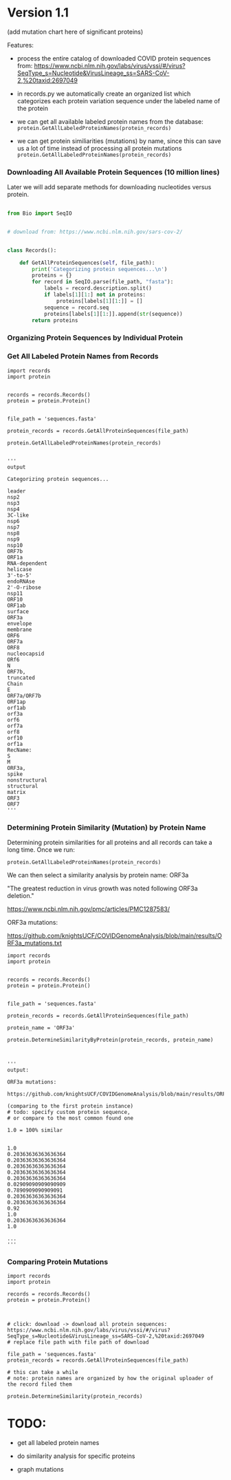 
# Version 1.1


(add mutation chart here of significant proteins)

Features:

- process the entire catalog of downloaded COVID protein sequences from: https://www.ncbi.nlm.nih.gov/labs/virus/vssi/#/virus?SeqType_s=Nucleotide&VirusLineage_ss=SARS-CoV-2,%20taxid:2697049

- in records.py we automatically create an organized list which categorizes each protein variation sequence under the labeled name of the protein


- we can get all available labeled protein names from the database: `protein.GetAllLabeledProteinNames(protein_records)`


- we can get protein similiarities (mutations) by name, since this can save us a lot of time instead of processing all protein mutations `protein.GetAllLabeledProteinNames(protein_records)`


<h3> Downloading All Available Protein Sequences (10 million lines) </h3>


Later we will add separate methods for downloading nucleotides versus protein.

```python
  
from Bio import SeqIO


# download from: https://www.ncbi.nlm.nih.gov/sars-cov-2/


class Records():

    def GetAllProteinSequences(self, file_path):
        print('Categorizing protein sequences...\n')
        proteins = {}
        for record in SeqIO.parse(file_path, "fasta"):
            labels = record.description.split()
            if labels[1][1:] not in proteins:
                proteins[labels[1][1:]] = []
            sequence = record.seq
            proteins[labels[1][1:]].append(str(sequence))
        return proteins
 ```


<h3> Organizing Protein Sequences by Individual Protein </h3>


<h3> Get All Labeled Protein Names from Records </h3>


    import records
    import protein
    
    
    records = records.Records()
    protein = protein.Protein()


    file_path = 'sequences.fasta'
    
    protein_records = records.GetAllProteinSequences(file_path)

    protein.GetAllLabeledProteinNames(protein_records)

    
    '''
    output
    
    Categorizing protein sequences...
    
    leader
    nsp2
    nsp3
    nsp4
    3C-like
    nsp6
    nsp7
    nsp8
    nsp9
    nsp10
    ORF7b
    ORF1a
    RNA-dependent
    helicase
    3'-to-5'
    endoRNAse
    2'-O-ribose
    nsp11
    ORF10
    ORF1ab
    surface
    ORF3a
    envelope
    membrane
    ORF6
    ORF7a
    ORF8
    nucleocapsid
    ORf6
    N
    ORF7b,
    truncated
    Chain
    E
    ORF7a/ORF7b
    ORF1ap
    orf1ab
    orf3a
    orf6
    orf7a
    orf8
    orf10
    orf1a
    RecName:
    S
    M
    ORF3a,
    spike
    nonstructural
    structural
    matrix
    ORF3
    ORF7
    '''

<h3> Determining Protein Similarity (Mutation) by Protein Name </h3>

Determining protein similarities for all proteins and all records can take a long time. Once we run:

    protein.GetAllLabeledProteinNames(protein_records)
    



We can then select a similarity analysis by protein name: ORF3a


"The greatest reduction in virus growth was noted following ORF3a deletion."

https://www.ncbi.nlm.nih.gov/pmc/articles/PMC1287583/


ORF3a mutations:

https://github.com/knightsUCF/COVIDGenomeAnalysis/blob/main/results/ORF3a_mutations.txt




    import records
    import protein
    
    
    records = records.Records()
    protein = protein.Protein()


    file_path = 'sequences.fasta'
    
    protein_records = records.GetAllProteinSequences(file_path)
    
    protein_name = 'ORF3a'
    
    protein.DetermineSimilarityByProtein(protein_records, protein_name)



    '''
    output:
    
    ORF3a mutations:
    
    https://github.com/knightsUCF/COVIDGenomeAnalysis/blob/main/results/ORF3a_mutations.txt
    
    (comparing to the first protein instance)
    # todo: specify custom protein sequence,
    # or compare to the most common found one
    
    1.0 = 100% similar
    

    1.0
    0.20363636363636364
    0.20363636363636364
    0.20363636363636364
    0.20363636363636364
    0.20363636363636364
    0.02909090909090909
    0.7890909090909091
    0.20363636363636364
    0.20363636363636364
    0.92
    1.0
    0.20363636363636364
    1.0
    
    ...
    '''






<h3> Comparing Protein Mutations </h3>


    import records
    import protein
    
    records = records.Records()
    protein = protein.Protein()
    
    

    # click: download -> download all protein sequences: https://www.ncbi.nlm.nih.gov/labs/virus/vssi/#/virus?SeqType_s=Nucleotide&VirusLineage_ss=SARS-CoV-2,%20taxid:2697049
    # replace file path with file path of download
    
    file_path = 'sequences.fasta'
    protein_records = records.GetAllProteinSequences(file_path)

    # this can take a while
    # note: protein names are organized by how the original uploader of the record filed them
    
    protein.DetermineSimilarity(protein_records)


# TODO:

- get all labeled protein names

- do similarity analysis for specific proteins

- graph mutations

